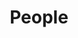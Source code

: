 ---
layout: frontend-template-documentation
sectionKey: Frontend templates
eleventyNavigation:
  parent: Finders
title: People
---